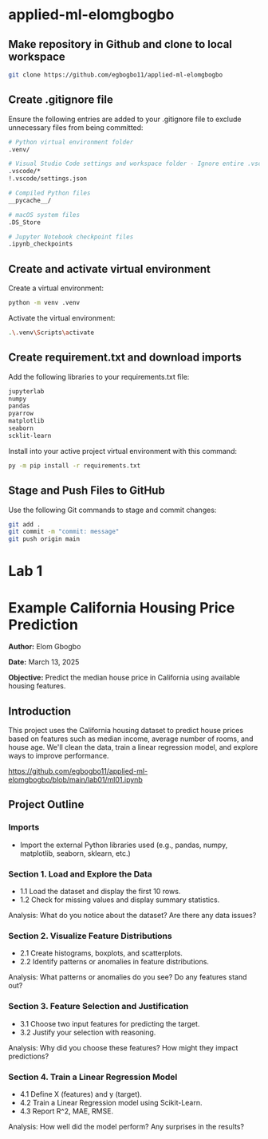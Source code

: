 # applied-ml-elomgbogbo

## Make repository in Github and clone to local workspace
```bash
git clone https://github.com/egbogbo11/applied-ml-elomgbogbo
```

## Create .gitignore file
Ensure the following entries are added to your .gitignore file to exclude unnecessary files from being committed:

```bash
# Python virtual environment folder
.venv/

# Visual Studio Code settings and workspace folder - Ignore entire .vscode folder except settings.json
.vscode/*
!.vscode/settings.json

# Compiled Python files
__pycache__/

# macOS system files
.DS_Store

# Jupyter Notebook checkpoint files
.ipynb_checkpoints
```

## Create and activate virtual environment

Create a virtual environment:

```bash
python -m venv .venv
```

Activate the virtual environment:

```bash
.\.venv\Scripts\activate
```
## Create requirement.txt and download imports
Add the following libraries to your requirements.txt file:

```bash
jupyterlab
numpy
pandas
pyarrow
matplotlib
seaborn
scklit-learn
```

Install into your active project virtual environment with this command:

```bash
py -m pip install -r requirements.txt
```
## Stage and Push Files to GitHub

Use the following Git commands to stage and commit changes:

```bash
git add .
git commit -m "commit: message"
git push origin main
```
# Lab 1
# Example California Housing Price Prediction
**Author:** Elom Gbogbo 

**Date:** March 13, 2025
  
**Objective:** Predict the median house price in California using available housing features.

## Introduction
This project uses the California housing dataset to predict house prices based on features such as median income, average number of rooms, and house age. We'll clean the data, train a linear regression model, and explore ways to improve performance.

https://github.com/egbogbo11/applied-ml-elomgbogbo/blob/main/lab01/ml01.ipynb 

## Project Outline
### Imports
- Import the external Python libraries used (e.g., pandas, numpy, matplotlib, seaborn, sklearn, etc.) 
  
### Section 1. Load and Explore the Data
- 1.1 Load the dataset and display the first 10 rows.
- 1.2 Check for missing values and display summary statistics.

Analysis: What do you notice about the dataset? Are there any data issues?

### Section 2. Visualize Feature Distributions
- 2.1 Create histograms, boxplots, and scatterplots.
- 2.2 Identify patterns or anomalies in feature distributions.

Analysis: What patterns or anomalies do you see? Do any features stand out?

### Section 3. Feature Selection and Justification
- 3.1 Choose two input features for predicting the target.
- 3.2 Justify your selection with reasoning.

Analysis: Why did you choose these features? How might they impact predictions?

### Section 4. Train a Linear Regression Model
- 4.1 Define X (features) and y (target).
- 4.2 Train a Linear Regression model using Scikit-Learn.
- 4.3 Report R^2, MAE, RMSE.

Analysis: How well did the model perform? Any surprises in the results?





